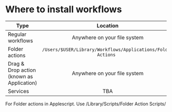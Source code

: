 

# Where to install workflows

| Type   |      Location      | 
|----------|:-------------:|
| Regular workflows |  Anywhere on your file system |
| Folder actions |    `/Users/$USER/Library/Workflows/Applications/Folder Actions ` |
| Drag & Drop action (known as Application)| Anywhere on your file system |
| Services| TBA |

For Folder actions in Applescript. Use /Library/Scripts/Folder Action Scripts/
